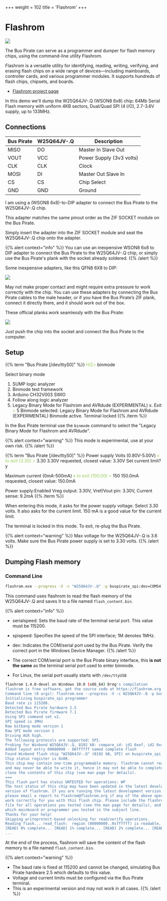 +++
weight = 102
title = 'Flashrom'
+++


# Flashrom

![](./img/zifqfn.jpg)

The Bus Pirate can serve as a programmer and dumper for flash memory chips, using the command-line utility Flashrom.

Flashrom is a versatile utility for identifying, reading, writing, verifying, and erasing flash chips on a wide range of devices—including mainboards, controller cards, and various programmer modules. It supports hundreds of flash chips, chipsets, and boards.

- [Flashrom project page](https://flashrom.org/)

In this demo we'll dump the W25Q64JV-.Q (WSON8 6x8) chip: 64Mb Serial Flash memory with uniform 4KB sectors, Dual/Quad SPI (4 I/O), 2.7-3.6V supply, up to 133MHz.

## Connections

|Bus Pirate|W25Q64JV-.Q|Description|
|-|-|-|
|MISO|DO|Master In Slave Out|
|VOUT|VCC|Power Supply (3v3 volts)|
|CLK|CLK|Clock|
|MOSI|DI|Master Out Slave In|
|CS|CS|Chip Select|
|GND|GND|Ground|

I am using a (WSON8 6x8)-to-DIP adapter to connect the Bus Pirate to the W25Q64JV-.Q chip.

This adapter matches the same pinout order as the ZIF SOCKET module on the Bus Pirate.

Simply insert the adapter into the ZIF SOCKET module and seat the W25Q64JV-.Q chip onto the adapter.

{{% alert context="info" %}}
You can use an inexpensive WSON8 6x8 to DIP adapter to connect the Bus Pirate to the W25Q64JV-.Q chip, or simply use the Bus Pirate's plank with the socket already soldered.
{{% /alert %}}

Some inexpensive adapters, like this QFN8 6X8 to DIP: 

![](./img/qfntodip.jpg)

May not make proper contact and might require extra pressure to work correctly with the chip. You can use these adapters by connecting the Bus Pirate cables to the male header, or if you have the Bus Pirate’s ZIF plank, connect it directly there, and it should work out of the box.

These official planks work seamlessly with the Bus Pirate:

![](./img/flashadapters.jpg)

Just push the chip into the socket and connect the Bus Pirate to the computer.

## Setup
{{% term "Bus Pirate [/dev/ttyS0]" %}}
<span style="color:#96cb59">HiZ></span> binmode

<span className="bp-info">Select binary mode</span>
 1. SUMP logic analyzer
 2. Binmode test framework
 3. Arduino CH32V003 SWIO
 4. Follow along logic analyzer
 5. Legacy Binary Mode for Flashrom and AVRdude (EXPERIMENTAL)
 x. Exit
<span style="color:#96cb59"> ></span> 5
<span className="bp-info">Binmode selected: </span>
 Legacy Binary Mode for Flashrom and AVRdude (EXPERIMENTAL)
<span className="bp-info">Binmode active. Terminal locked</span>
{{% /term %}}

In the Bus Pirate terminal use the ```binmode``` command to select the "Legacy Binary Mode for Flashrom and AVRdude".

{{% alert context="warning" %}} 
This mode is experimental, use at your own risk.
{{% /alert %}}

{{% term "Bus Pirate [/dev/ttyS0]" %}}
<span className="bp-info">Power supply
Volts (0.80V-5.00V)</span>
<span style="color:#96cb59">x to exit (3.30) ></span> 3.30
<span className="bp-float">3.30</span>V<span className="bp-info"> requested, closest value: <span className="bp-float">3.30</span></span>V
Set current limit?
y

<span className="bp-info">Maximum current (0mA-500mA)</span>
<span style="color:#96cb59">x to exit (100.00) ></span> 150
<span className="bp-float">150.0</span>mA<span className="bp-info"> requested, closest value: <span className="bp-float">150.0</span></span>mA

<span className="bp-info">Power supply:</span>Enabled
<span className="bp-info">
Vreg output: <span className="bp-float">3.30</span></span>V<span className="bp-info">, Vref/Vout pin: <span className="bp-float">3.30</span></span>V<span className="bp-info">, Current sense: <span className="bp-float">9.2</span></span>mA<span className="bp-info">
</span>
{{% /term %}}

When entering this mode, it asks for the power supply voltage. Select 3.30 volts. It also asks for the current limit. 150 mA is a good value for the current limit.

The terminal is locked in this mode. To exit, re-plug the Bus Pirate.

{{% alert context="warning" %}} 
Max voltage for the W25Q64JV-.Q is 3.6 volts. Make sure the Bus Pirate power supply is set to 3.30 volts.
{{% /alert %}}

## Dumping Flash memory

### Command Line

```bash
flashrom.exe --progress -V -c "W25Q64JV-.Q" -p buspirate_spi:dev=COM54,serialspeed=115200,spispeed=1M -r flash_content.bin
```
This command uses flashrom to read the flash memory of the W25Q64JV-.Q and saves it to a file named `flash_content.bin`.

{{% alert context="info" %}}
- serialspeed: Sets the baud rate of the terminal serial port. This value must be 115200.
- spispeed: Specifies the speed of the SPI interface; 1M denotes 1MHz.
- dev: Indicates the COM/serial port used by the Bus Pirate. Verify the correct port in the Windows Device Manager.
{{% /alert %}}

- The correct COM/serial port is the Bus Pirate binary interface, this **is not the same** as the terminal serial port used to enter binmode.
- For Linux, the serial port usually starts with `/dev/ttyUSB`

```bash
flashrom 1.4.0-devel on Windows 10.0 (x86_64) Dreg's compilation
flashrom is free software, get the source code at https://flashrom.org
Command line (8 args): flashrom.exe --progress -V -c W25Q64JV-.Q -p buspirate_spi:dev=COM54,serialspeed=115200,spispeed=1M -r flash_content.bin
Initializing buspirate_spi programmer
Baud rate is 115200.
Detected Bus Pirate hardware 2.5
Detected Bus Pirate firmware 7.1
Using SPI command set v2.
SPI speed is 1MHz
Raw bitbang mode version 1
Raw SPI mode version 1
Driving AUX high.
The following protocols are supported: SPI.
Probing for Winbond W25Q64JV-.Q, 8192 kB: compare_id: id1 0xef, id2 0x4017
Added layout entry 00000000 - 007fffff named complete flash
Found Winbond flash chip "W25Q64JV-.Q" (8192 kB, SPI) on buspirate_spi.
Chip status register is 0x00.
This chip may contain one-time programmable memory. flashrom cannot read
and may never be able to write it, hence it may not be able to completely
clone the contents of this chip (see man page for details).
===
This flash part has status UNTESTED for operations: WP
The test status of this chip may have been updated in the latest development
version of flashrom. If you are running the latest development version,
please email a report to flashrom@flashrom.org if any of the above operations
work correctly for you with this flash chip. Please include the flashrom log
file for all operations you tested (see the man page for details), and mention
which mainboard or programmer you tested in the subject line.
Thanks for your help!
Skipping writeprotect-based unlocking for read/verify operations.
Reading flash... read_flash:  region (00000000..0x7fffff) is readable, reading range (00000000..0x7fffff).
[READ] 0% complete... [READ] 1% complete... [READ] 2% complete... [READ] 3% complete...
...
```

At the end of the process, flashrom will save the content of the flash memory to a file named `flash_content.bin`.

{{% alert context="warning" %}} 
- The baud rate is fixed at 115200 and cannot be changed, simulating Bus Pirate hardware 2.5 which defaults to this value.
- Voltage and current limits must be configured via the Bus Pirate terminal.
- This is an experimental version and may not work in all cases.
{{% /alert %}}